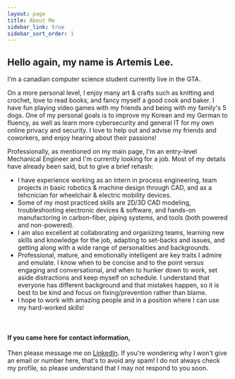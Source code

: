 ```yaml
---
layout: page
title: About Me
sidebar_link: true
sidebar_sort_order: 1
---
```


## Hello again, my name is Artemis Lee. 

I'm a canadian computer science student currently live in the GTA.

On a more personal level, I enjoy many art & crafts such as knitting and crochet, love to read books, and fancy myself a good cook and baker. I have fun playing video games with my friends and being with my family's 5 dogs. One of my personal goals is to improve my Korean and my German to fluency, as well as learn more cybersecurity and general IT for my own online privacy and security. I love to help out and advise my friends and coworkers, and enjoy hearing about their passions! 

Professionally, as mentioned on my main page, I'm an entry-level Mechanical Engineer and I'm currently looking for a job. Most of my details have already been said, but to give a brief rehash:
* I have experience working as an intern in process engineering, team projects in basic robotics & machine design through CAD, and as a tehcnician for wheelchair & electric mobility devices. 
* Some of my most practiced skills are 2D/3D CAD modeling, troubleshooting electronic devices & software, and hands-on manufactoring in carbon-fiber, piping systems, and tools (both powered and non-powered). 
* I am also excellent at collaborating and organizing teams, learning new skills and knowledge for the job, adapting to set-backs and issues, and getting along with a wide range of personalities and backgrounds. 
* Professional, mature, and emotionally intelligent are key traits I admire and emulate. I know when to be concise and to the point versus engaging and conversational, and when to hunker down to work, set aside distractions and keep myself on schedule. I understand that everyone has different background and that mistakes happen, so it is best to be kind and focus on fixing/prevention rather than blame. 
* I hope to work with amazing people and in a position where I can use my hard-worked skills!  



<p>&nbsp;</p> 

#### If you came here for contact information,

Then please message me on [LinkedIn](https://www.linkedin.com/in/leeyulim/). If you're wondering why I won't give an email or number here, that's to avoid any spam! I do not always check my profile, so please understand that I may not respond to you soon.
